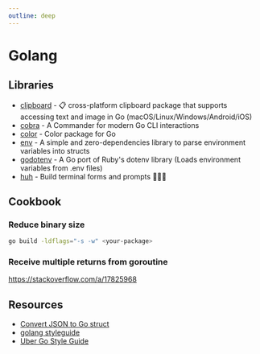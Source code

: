 ```yaml
---
outline: deep
---
```


# Golang

## Libraries

- [clipboard](https://github.com/golang-design/clipboard) - 📋 cross-platform clipboard package that supports accessing text and image in Go (macOS/Linux/Windows/Android/iOS)
- [cobra](https://github.com/spf13/cobra) - A Commander for modern Go CLI interactions
- [color](https://github.com/fatih/color) - Color package for Go
- [env](https://github.com/caarlos0/env) - A simple and zero-dependencies library to parse environment variables into structs
- [godotenv](https://github.com/joho/godotenv) - A Go port of Ruby's dotenv library (Loads environment variables from .env files)
- [huh](https://github.com/charmbracelet/huh) - Build terminal forms and prompts 🤷🏻‍♀️

## Cookbook

### Reduce binary size

```bash
go build -ldflags="-s -w" <your-package>
```

### Receive multiple returns from goroutine

<https://stackoverflow.com/a/17825968>

## Resources

- [Convert JSON to Go struct](https://mholt.github.io/json-to-go/)
- [golang styleguide](https://google.github.io/styleguide/go/)
- [Uber Go Style Guide](https://github.com/uber-go/)
